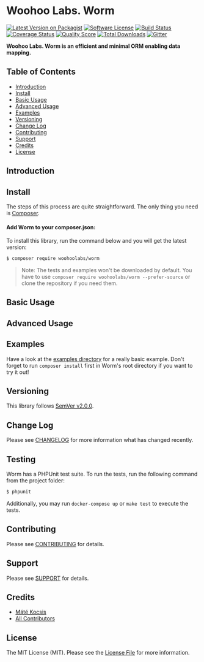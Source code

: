 # Woohoo Labs. Worm

[![Latest Version on Packagist][ico-version]][link-version]
[![Software License][ico-license]](LICENSE.md)
[![Build Status][ico-build]][link-build]
[![Coverage Status][ico-coverage]][link-coverage]
[![Quality Score][ico-code-quality]][link-code-quality]
[![Total Downloads][ico-downloads]][link-downloads]
[![Gitter][ico-support]][link-support]

**Woohoo Labs. Worm is an efficient and minimal ORM enabling data mapping.**

## Table of Contents

* [Introduction](#introduction)
* [Install](#install)
* [Basic Usage](#basic-usage)
* [Advanced Usage](#advanced-usage)
* [Examples](#examples)
* [Versioning](#versioning)
* [Change Log](#change-log)
* [Contributing](#contributing)
* [Support](#support)
* [Credits](#credits)
* [License](#license)

## Introduction

## Install

The steps of this process are quite straightforward. The only thing you need is [Composer](https://getcomposer.org).

#### Add Worm to your composer.json:

To install this library, run the command below and you will get the latest version:

```bash
$ composer require woohoolabs/worm
```

> Note: The tests and examples won't be downloaded by default. You have to use `composer require woohoolabs/worm --prefer-source`
or clone the repository if you need them.

## Basic Usage

## Advanced Usage

## Examples

Have a look at the [examples directory](https://github.com/woohoolabs/worm/blob/master/examples/) for a really basic
example. Don't forget to run `composer install` first in Worm's root directory if you want to try it out!

## Versioning

This library follows [SemVer v2.0.0](https://semver.org/).

## Change Log

Please see [CHANGELOG](CHANGELOG.md) for more information what has changed recently.

## Testing

Worm has a PHPUnit test suite. To run the tests, run the following command from the project folder:

``` bash
$ phpunit
```

Additionally, you may run `docker-compose up` or `make test` to execute the tests.

## Contributing

Please see [CONTRIBUTING](CONTRIBUTING.md) for details.

## Support

Please see [SUPPORT](SUPPORT.md) for details.

## Credits

- [Máté Kocsis][link-author]
- [All Contributors][link-contributors]

## License

The MIT License (MIT). Please see the [License File](LICENSE.md) for more information.

[ico-version]: https://img.shields.io/packagist/v/woohoolabs/worm.svg
[ico-license]: https://img.shields.io/badge/license-MIT-brightgreen.svg
[ico-build]: https://img.shields.io/github/workflow/status/woohoolabs/worm/Continuous%20Integration
[ico-coverage]: https://img.shields.io/codecov/c/github/woohoolabs/worm
[ico-code-quality]: https://img.shields.io/scrutinizer/g/woohoolabs/worm.svg
[ico-downloads]: https://img.shields.io/packagist/dt/woohoolabs/worm.svg
[ico-support]: https://badges.gitter.im/woohoolabs/worm.svg

[link-version]: https://packagist.org/packages/woohoolabs/worm
[link-build]: https://github.com/woohoolabs/worm/actions
[link-coverage]: https://codecov.io/gh/woohoolabs/worm
[link-code-quality]: https://scrutinizer-ci.com/g/woohoolabs/worm
[link-downloads]: https://packagist.org/packages/woohoolabs/worm
[link-author]: https://github.com/kocsismate
[link-contributors]: ../../contributors
[link-support]: https://gitter.im/woohoolabs/worm?utm_source=badge&utm_medium=badge&utm_campaign=pr-badge
